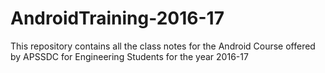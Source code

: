 # AndroidTraining-2016-17

This repository contains all the class notes for the Android Course offered by APSSDC for Engineering Students for the year 2016-17
